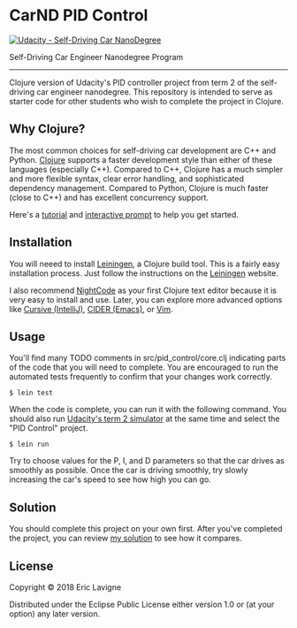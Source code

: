 # CarND PID Control
[![Udacity - Self-Driving Car NanoDegree](https://s3.amazonaws.com/udacity-sdc/github/shield-carnd.svg)](http://www.udacity.com/drive)

Self-Driving Car Engineer Nanodegree Program

---

Clojure version of Udacity's PID controller project from term 2 of the self-driving
car engineer nanodegree. This repository is intended to serve as starter code for
other students who wish to complete the project in Clojure.

## Why Clojure?

The most common choices for self-driving car development are C++ and Python.
[Clojure](https://clojure.org/)
supports a faster development style than either of these languages (especially C++).
Compared to C++, Clojure has a much simpler and more flexible syntax, clear
error handling, and sophisticated dependency management. Compared to Python, Clojure is
much faster (close to C++) and has excellent concurrency support.

Here's a [tutorial](https://clojure.org/guides/learn/syntax#_clojure_basics)
and [interactive prompt](http://clojurescript.net/) to help you get started.

## Installation

You will neeed to install
[Leiningen](https://leiningen.org/),
a Clojure build tool. This is a fairly easy
installation process. Just follow the instructions on the
[Leiningen](https://leiningen.org/) website.

I also recommend [NightCode](https://sekao.net/nightcode/) as your first Clojure text
editor because it is very easy to install and use. Later, you can explore more advanced
options like [Cursive (IntelliJ)](https://cursive-ide.com/),
[CIDER (Emacs)](https://github.com/clojure-emacs/cider),
or [Vim](https://github.com/tpope/vim-fireplace).

## Usage

You'll find many TODO comments in src/pid_control/core.clj indicating parts of
the code that you will need to complete. You are encouraged to run the automated
tests frequently to confirm that your changes work correctly.

    $ lein test

When the code is complete, you can run it with the following command. You should also run
[Udacity's term 2 simulator](https://github.com/udacity/self-driving-car-sim/releases)
at the same time and select the "PID Control" project.

    $ lein run

Try to choose values for the P, I, and D parameters so that the car drives as smoothly as
possible. Once the car is driving smoothly, try slowly increasing the car's speed to see
how high you can go.

## Solution

You should complete this project on your own first. After you've completed the project,
you can review
[my solution](https://github.com/ericlavigne/CarND-PID-Clojure/compare/solution)
to see how it compares.

## License

Copyright © 2018 Eric Lavigne

Distributed under the Eclipse Public License either version 1.0 or (at
your option) any later version.
